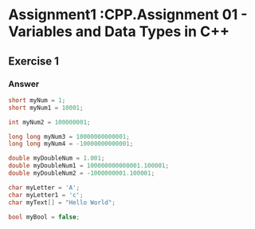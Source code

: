 # Assignment1 :CPP.Assignment 01 - Variables and Data Types in C++
## Exercise 1
### Answer
```c
short myNum = 1;
short myNum1 = 10001;

int myNum2 = 100000001;

long long myNum3 = 10000000000001;
long long myNum4 = -10000000000001;

double myDoubleNum = 1.001;
double myDoubleNum1 = 100000000000001.100001;
double myDoubleNum2 = -1000000001.100001;

char myLetter = 'A';
char myLetter1 = 'c';
char myText[] = "Hello World";

bool myBool = false;
```
